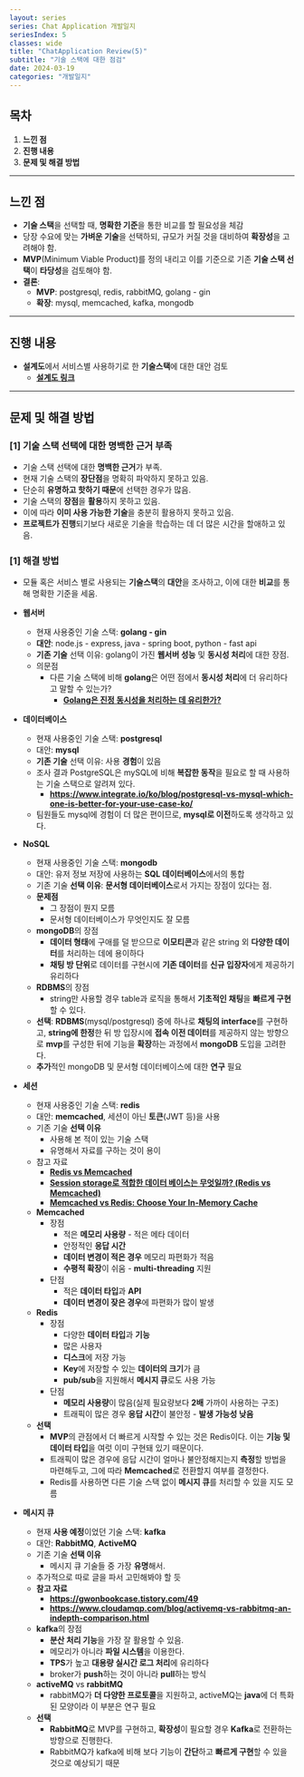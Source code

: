```yaml
---
layout: series
series: Chat Application 개발일지
seriesIndex: 5
classes: wide
title: "ChatApplication Review(5)"
subtitle: "기술 스택에 대한 점검"
date: 2024-03-19
categories: "개발일지"
---
```


## 목차

1. **느낀 점**
2. **진행 내용**
3. **문제 및 해결 방법**

---

## 느낀 점

* **기술 스택**을 선택할 때, **명확한 기준**을 통한 비교를 할 필요성을 체감
* 당장 수요에 맞는 **가벼운 기술**을 선택하되, 규모가 커질 것을 대비하여 **확장성**을 고려해야 함.
* **MVP**(Minimum Viable Product)를 정의 내리고 이를 기준으로 기존 **기술 스택 선택**이 **타당성**을 검토해야 함.
* **결론**:
  * **MVP**: postgresql, redis, rabbitMQ, golang - gin
  * **확장**: mysql, memcached, kafka, mongodb

---

## 진행 내용

* **설계도**에서 서비스별 사용하기로 한 **기술스택**에 대한 대안 검토
  * [**설계도 링크**](https://github.com/kaestro/ChatApplication/wiki/%EC%8B%9C%EC%8A%A4%ED%85%9C-%EC%84%A4%EA%B3%84%EB%8F%84)

---

## 문제 및 해결 방법

### [1] **기술 스택** 선택에 대한 명백한 **근거** 부족

* 기술 스택 선택에 대한 **명백한 근거**가 부족.
* 현재 기술 스택의 **장단점**을 명확히 파악하지 못하고 있음.
* 단순히 **유명하고 핫하기 때문**에 선택한 경우가 많음.
* 기술 스택의 **장점**을 **활용**하지 못하고 있음.
* 이에 따라 **이미 사용 가능한 기술**을 충분히 활용하지 못하고 있음.
* **프로젝트가 진행**되기보다 새로운 기술을 학습하는 데 더 많은 시간을 할애하고 있음.

### [1] 해결 방법

* 모듈 혹은 서비스 별로 사용되는 **기술스택**의 **대안**을 조사하고, 이에 대한 **비교**를 통해 명확한 기준을 세움.

* **웹서버**
  * 현재 사용중인 기술 스택: **golang - gin**
  * **대안**: node.js - express, java - spring boot, python - fast api
  * **기존 기술** 선택 이유: golang이 가진 **웹서버 성능** 및 **동시성 처리**에 대한 장점.
  * 의문점
    * 다른 기술 스택에 비해 **golang**은 어떤 점에서 **동시성 처리**에 더 유리하다고 말할 수 있는가?
      * **[Golang은 진정 동시성을 처리하는 데 유리한가?](https://kaestro.github.io/%EA%B0%9C%EB%B0%9C%EC%9D%B4%EC%95%BC%EA%B8%B0/2024/03/19/Golang%EC%9D%80-%EB%8F%99%EC%8B%9C%EC%84%B1%EC%9D%B4-%EC%96%B4%EB%96%A4-%EC%A0%90%EC%97%90%EC%84%9C-%EC%9C%A0%EB%A6%AC%ED%95%9C%EA%B0%80.html)**
* **데이터베이스**
  * 현재 사용중인 기술 스택: **postgresql**
  * 대안: **mysql**
  * **기존 기술** 선택 이유: 사용 **경험**이 있음
  * 조사 결과 PostgreSQL은 mySQL에 비해 **복잡한 동작**을 필요로 할 때 사용하는 기술 스택으로 알려져 있다.
    * **<https://www.integrate.io/ko/blog/postgresql-vs-mysql-which-one-is-better-for-your-use-case-ko/>**
  * 팀원들도 mysql에 경험이 더 많은 편이므로, **mysql로 이전**하도록 생각하고 있다.
* **NoSQL**
  * 현재 사용중인 기술 스택: **mongodb**
  * 대안: 유저 정보 저장에 사용하는 **SQL 데이터베이스**에서의 통합
  * 기존 기술 **선택 이유**: **문서형 데이터베이스**로서 가지는 장점이 있다는 점.
  * **문제점**
    * 그 장점이 뭔지 모름
    * 문서형 데이터베이스가 무엇인지도 잘 모름
  * **mongoDB**의 장점
    * **데이터 형태**에 구애를 덜 받으므로 **이모티콘**과 같은 string 외 **다양한 데이터**를 처리하는 데에 용이하다
    * **채팅 방 단위**로 데이터를 구현시에 **기존 데이터**를 **신규 입장자**에게 제공하기 유리하다
  * **RDBMS**의 장점
    * string만 사용할 경우 table과 로직을 통해서 **기초적인 채팅**을 **빠르게 구현**할 수 있다.
  * **선택**: **RDBMS**(mysql/postgresql) 중에 하나로 **채팅의 interface**를 구현하고, **string에 한정**한 뒤 방 입장시에 **접속 이전 데이터**를 제공하지 않는 방향으로 **mvp**를 구성한 뒤에 기능을 **확장**하는 과정에서 **mongoDB** 도입을 고려한다.
  * **추가**적인 mongoDB 및 문서형 데이터베이스에 대한 **연구** 필요
* **세션**
  * 현재 사용중인 기술 스택: **redis**
  * 대안: **memcached**, 세션이 아닌 **토큰**(JWT 등)을 사용
  * 기존 기술 **선택 이유**
    * 사용해 본 적이 있는 기술 스택
    * 유명해서 자료를 구하는 것이 용이
  * 참고 자료
    * [**Redis vs Memcached**](https://velog.io/@sileeee/Redis-vs-Memcached)
    * [**Session storage로 적합한 데이터 베이스는 무엇일까? (Redis vs Memcached)**](https://1-7171771.tistory.com/127)
    * [**Memcached vs Redis: Choose Your In-Memory Cache**](https://kinsta.com/blog/memcached-vs-redis/)
  * **Memcached**
    * 장점
      * 적은 **메모리 사용량** - 적은 메타 데이터
      * 안정적인 **응답 시간**
      * **데이터 변경이 적은 경우** 메모리 파편화가 적음
      * **수평적 확장**이 쉬움 - **multi-threading** 지원
    * 단점
      * 적은 **데이터 타입**과 **API**
      * **데이터 변경이 잦은 경우**에 파편화가 많이 발생
  * **Redis**
    * 장점
      * 다양한 **데이터 타입**과 **기능**
      * 많은 사용자
      * **디스크**에 저장 가능
      * **Key**에 저장할 수 있는 **데이터의 크기**가 큼
      * **pub/sub**을 지원해서 **메시지 큐**로도 사용 가능
    * 단점
      * **메모리 사용량**이 많음(실제 필요량보다 **2배** 가까이 사용하는 구조)
      * 트래픽이 많은 경우 **응답 시간**이 불안정 - **발생 가능성 낮음**
  * **선택**
    * **MVP**의 관점에서 더 빠르게 시작할 수 있는 것은 Redis이다. 이는 **기능 및 데이터 타입**을 여럿 이미 구현돼 있기 때문이다.
    * 트래픽이 많은 경우에 응답 시간이 얼마나 불안정해지는지 **측정**할 방법을 마련해두고, 그에 따라 **Memcached**로 전환할지 여부를 결정한다.
    * Redis를 사용하면 다른 기술 스택 없이 **메시지 큐**를 처리할 수 있을 지도 모름
* **메시지 큐**
  * 현재 **사용 예정**이었던 기술 스택: **kafka**
  * 대안: **RabbitMQ**, **ActiveMQ**
  * 기존 기술 **선택 이유**
    * 메시지 큐 기술들 중 가장 **유명**해서.
  * 추가적으로 따로 글을 파서 고민해봐야 할 듯
  * **참고 자료**
    * **<https://gwonbookcase.tistory.com/49>**
    * **<https://www.cloudamqp.com/blog/activemq-vs-rabbitmq-an-indepth-comparison.html>**
  * **kafka**의 장점
    * **분산 처리 기능**을 가장 잘 활용할 수 있음.
    * 메모리가 아니라 **파일 시스템**을 이용한다.
    * **TPS**가 높고 **대용량 실시간 로그 처리**에 유리하다
    * broker가 **push**하는 것이 아니라 **pull**하는 방식
  * **activeMQ** vs **rabbitMQ**
    * rabbitMQ가 **더 다양한 프로토콜**을 지원하고, activeMQ는 **java**에 더 특화된 모양이라 이 부분은 연구 필요
  * **선택**
    * **RabbitMQ**로 MVP를 구현하고, **확장성**이 필요할 경우 **Kafka**로 전환하는 방향으로 진행한다.
    * RabbitMQ가 kafka에 비해 보다 기능이 **간단**하고 **빠르게 구현**할 수 있을 것으로 예상되기 때문
